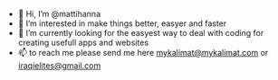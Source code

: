 - 👋 Hi, I’m @mattihanna
- 👀 I’m interested in make things better, easyer and faster
- 🌱 I’m currently looking for the easyest way to deal with coding for creating usefull apps and websites
- 📫 to reach me please send me here mykalimat@mykalimat.com or iraqielites@gmail.com 
